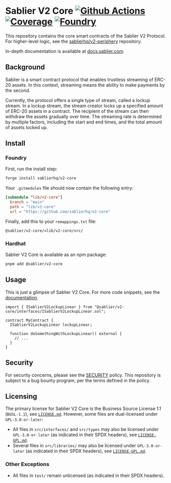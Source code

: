 # Sablier V2 Core [![Github Actions][gha-badge]][gha] [![Coverage][codecov-badge]][codecov] [![Foundry][foundry-badge]][foundry]

[gha]: https://github.com/sablierhq/v2-core/actions
[gha-badge]: https://github.com/sablierhq/v2-core/actions/workflows/ci.yml/badge.svg
[codecov]: https://codecov.io/gh/sablierhq/v2-core
[codecov-badge]: https://codecov.io/gh/sablierhq/v2-core/branch/main/graph/badge.svg?token=ND1LZOUF2G
[foundry]: https://getfoundry.sh/
[foundry-badge]: https://img.shields.io/badge/Built%20with-Foundry-FFDB1C.svg

This repository contains the core smart contracts of the Sablier V2 Protocol. For higher-level logic, see the
[sablierhq/v2-periphery](https://github.com/sablierhq/v2-periphery) repository.

In-depth documentation is available at [docs.sablier.com](https://docs.sablier.com).

## Background

Sablier is a smart contract protocol that enables trustless streaming of ERC-20 assets. In this context, streaming means
the ability to make payments by the second.

Currently, the protocol offers a single type of stream, called a lockup stream. In a lockup stream, the stream creator
locks up a specified amount of ERC-20 assets in a contract. The recipient of the stream can then withdraw the assets
gradually over time. The streaming rate is determined by multiple factors, including the start and end times, and the
total amount of assets locked up.

## Install

### Foundry

First, run the install step:

```sh
forge install sablierhq/v2-core
```

Your `.gitmodules` file should now contain the following entry:

```toml
[submodule "lib/v2-core"]
  branch = "main"
  path = "lib/v2-core"
  url = "https://github.com/sablierhq/v2-core"
```

Finally, add this to your `remappings.txt` file:

```text
@sablier/v2-core/=lib/v2-core/src/
```

### Hardhat

Sablier V2 Core is available as an npm package:

```sh
pnpm add @sablier/v2-core
```

## Usage

This is just a glimpse of Sablier V2 Core. For more code snippets, see the [documentation](https://docs.sablier.com).

```solidity
import { ISablierV2LockupLinear } from "@sablier/v2-core/interfaces/ISablierV2LockupLinear.sol";

contract MyContract {
  ISablierV2LockupLinear lockupLinear;

  function doSomethingWithLockupLinear() external {
    // ...
  }
}
```

## Security

For security concerns, please see the [SECURITY](./SECURITY.md) policy. This repository is subject to a bug bounty
program, per the terms defined in the policy.

## Licensing

The primary license for Sablier V2 Core is the Business Source License 1.1 (`BUSL-1.1`), see
[`LICENSE.md`](./LICENSE.md). However, some files are dual-licensed under `GPL-3.0-or-later`:

- All files in `src/interfaces/` and `src/types` may also be licensed under `GPL-3.0-or-later` (as indicated in their
  SPDX headers), see [`LICENSE-GPL.md`](./GPL-LICENSE.md).
- Several files in `src/libraries/` may also be licensed under `GPL-3.0-or-later` (as indicated in their SPDX headers),
  see [`LICENSE-GPL.md`](./GPL-LICENSE.md).

### Other Exceptions

- All files in `test/` remain unlicensed (as indicated in their SPDX headers).
